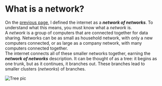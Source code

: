 # What is a network?
On the [previous page](doc1.md), I defined the internet as a ***network of networks***. To understand what this means, you must know what a *network* is.  
A *network* is a group of computers that are connected together for data sharing. Networks can be as small as household network, with only a new computers connected, or as large as a company network, with many computers connected together.  
The internet connects all of these smaller networks together, earning the ***network of networks*** description. It can be thought of as a tree: it begins as one trunk, but as it continues, it branches out. These branches lead to smaller clusters (*networks*) of branches.
  
![Tree pic](https://github.com/user-attachments/assets/f2c33de1-6a7b-4e53-b33d-018c829790f3)
